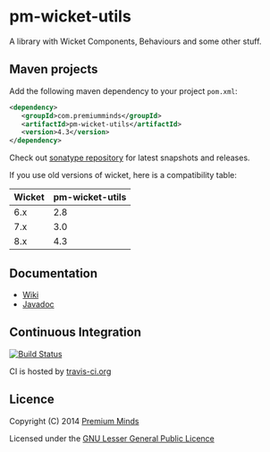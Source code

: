 pm-wicket-utils
===============

A library with Wicket Components, Behaviours and some other stuff.

## Maven projects

Add the following maven dependency to your project `pom.xml`:

```xml
<dependency>
   <groupId>com.premiumminds</groupId>
   <artifactId>pm-wicket-utils</artifactId>
   <version>4.3</version>
</dependency>
```
Check out [sonatype repository](https://oss.sonatype.org/index.html#nexus-search;quick~pm-wicket-utils) for latest snapshots and releases.

If you use old versions of wicket, here is a compatibility table:

Wicket | pm-wicket-utils |
| ------------- | ------------- |
6.x | 2.8 |
7.x | 3.0 |
8.x | 4.3 |

## Documentation

- [Wiki](https://github.com/premium-minds/pm-wicket-utils/wiki)
- [Javadoc](http://premium-minds.github.io/pm-wicket-utils/apidocs/)

## Continuous Integration

[![Build Status](https://travis-ci.org/premium-minds/pm-wicket-utils.png?branch=master)](https://travis-ci.org/premium-minds/pm-wicket-utils)

CI is hosted by [travis-ci.org](https://travis-ci.org/)

## Licence

Copyright (C) 2014 [Premium Minds](http://www.premium-minds.com/)

Licensed under the [GNU Lesser General Public Licence](http://www.gnu.org/licenses/lgpl.html)
